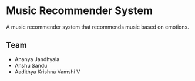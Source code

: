 # Music Recommender System

A music recommender system that recommends music based on emotions.

## Team

- Ananya Jandhyala
- Anshu Sandu 
- Aadithya Krishna Vamshi V
